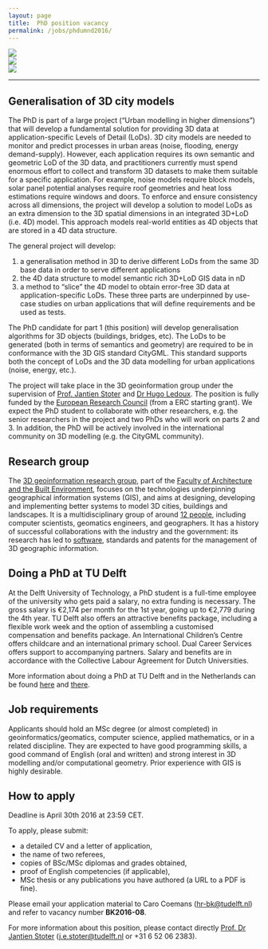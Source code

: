 ```yaml
---
layout: page
title:  PhD position vacancy
permalink: /jobs/phdumnd2016/
---
```


<div class="row">
	<div class="col-sm-4 hidden-xs nopadding"><img class="img-responsive" src="{{ "img/link2.png" | prepend: site.baseurl }}"></div>
  <div class="col-sm-4 hidden-xs nopadding"><img class="img-responsive" src="{{ "img/link2.png" | prepend: site.baseurl }}"></div>
  <div class="col-sm-4 hidden-xs nopadding"><img class="img-responsive" src="{{ "img/link2.png" | prepend: site.baseurl }}"></div>
</div>

- - - 


## Generalisation of 3D city models

The PhD is part of a large project (“Urban modelling in higher dimensions”) that will develop a fundamental solution for providing 3D data at application-specific Levels of Detail (LoDs). 3D city models are needed to monitor and predict processes in urban areas (noise, flooding, energy demand-supply). However, each application requires its own semantic and geometric LoD of the 3D data, and practitioners currently must spend enormous effort to collect and transform 3D datasets to make them suitable for a specific application. For example, noise models require block models, solar panel potential analyses require roof geometries and heat loss estimations require windows and doors.
To enforce and ensure consistency across all dimensions, the project will develop a solution to model LoDs as an extra dimension to the 3D spatial dimensions in an integrated 3D+LoD (i.e. 4D) model. This approach models real-world entities as 4D objects that are stored in a 4D data structure.

The general project will develop:

  1. a generalisation method in 3D to derive different LoDs from the same 3D base data in order to serve different applications
  1. the 4D data structure to model semantic rich 3D+LoD GIS data in nD
  1. a method to “slice” the 4D model to obtain error-free 3D data at application-specific LoDs. These three parts are underpinned by use-case studies on urban applications that will define requirements and be used as tests.

The PhD candidate for part 1 (this position) will develop generalisation algorithms for 3D objects (buildings, bridges, etc). 
The LoDs to be generated (both in terms of semantics and geometry) are required to be in conformance with the 3D GIS standard CityGML. This standard supports both the concept of LoDs and the 3D data modelling for urban applications (noise, energy, etc.).

The project will take place in the 3D geoinformation group under the supervision of [Prof. Jantien Stoter](https://3d.bk.tudelft.nl/jstoter) and [Dr Hugo Ledoux](http://www.tudelft.nl/hledoux).
The position is fully funded by the [European Research Council](https://erc.europa.eu) (from a ERC starting grant). We expect the PhD student to collaborate with other researchers, e.g. the senior researchers in the project and two PhDs who will work on parts 2 and 3. In addition, the PhD will be actively involved in the international community on 3D modelling (e.g. the CityGML community).


## Research group

The [3D geoinformation research group](https://3d.bk.tudelft.nl), part of the [Faculty of Architecture and the Built Environment](http://www.bk.tudelft.nl/en), focuses on the technologies underpinning geographical information systems (GIS), and aims at designing, developing and implementing better systems to model 3D cities, buildings and landscapes.
It is a multidisciplinary group of around [12 people](/about/), including computer scientists, geomatics engineers, and geographers.
It has a history of successful collaborations with the industry and the government: its research has led to [software](https://github.com/tudelft3d), standards and patents for the management of 3D geographic information.


## Doing a PhD at TU Delft

At the Delft University of Technology, a PhD student is a full-time employee of the university who gets paid a salary, no extra funding is necessary.
The gross salary is €2,174 per month for the 1st year, going up to €2,779 during the 4th year.
TU Delft also offers an attractive benefits package, including a flexible work week and the option of assembling a customised compensation and benefits package.
An International Children’s Centre offers childcare and an international primary school. Dual Career Services offers support to accompanying partners. Salary and benefits are in accordance with the Collective Labour Agreement for Dutch Universities.

More information about doing a PhD at TU Delft and in the Netherlands can be found [here](http://www.graduateschool.tudelft.nl) and [there](http://www.studyinholland.nl/education-system/degrees/phd).


## Job requirements

Applicants should hold an MSc degree (or almost completed) in geoinformatics/geomatics, computer science, applied mathematics, or in a related discipline.
They are expected to have good programming skills, a good command of English (oral and written) and strong interest in 3D modelling and/or computational geometry.
Prior experience with GIS is highly desirable.


## How to apply

<div class="alert alert-info" role="alert">
Deadline is April 30th 2016 at 23:59 CET.
</div>


To apply, please submit: 

- a detailed CV and a letter of application,
- the name of two referees,
- copies of BSc/MSc diplomas and grades obtained,
- proof of English competencies (if applicable),
- MSc thesis or any publications you have authored (a URL to a PDF is fine).

Please email your application material to Caro Coemans (<hr-bk@tudelft.nl>) and refer to vacancy number __BK2016-08__.

For more information about this position, please contact directly [Prof. Dr Jantien Stoter](https://3d.bk.tudelft.nl/jstoter) (<j.e.stoter@tudelft.nl> or +31 6 52 06 2383).

